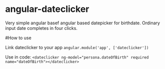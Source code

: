 # angular-dateclicker
Very simple angular basef angular based datepicker for birthdate.
Ordinary input date completes in four clicks.

#How to use

Link dateclicker to your app
`angular.module('app', ['dateclicker'])`

Use in code:
`<dateclicker ng-model="persona.dateOfBirth" required name="dateOfBirth"></dateclicker>`
